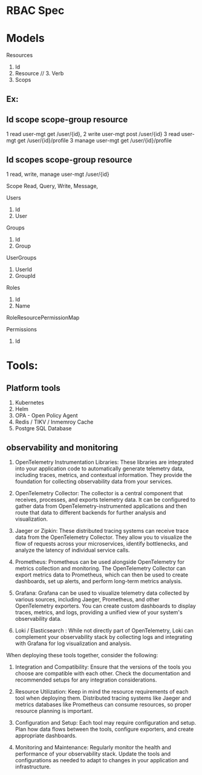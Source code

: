 # RBAC Spec

# Models

Resources
1. Id
2. Resource
// 3. Verb
4. Scops

## Ex:
Id  scope   scope-group     resource
----------------------------------------------------------
1   read     user-mgt       get /user/{id}, 
2   write    user-mgt       post /user/{id}
3   read     user-mgt       get /user/{id}/profile
3   manage   user-mgt       get /user/{id}/profile

Id  scopes                  scope-group    resource
----------------------------------------------------------
1   read, write, manage     user-mgt       /user/{id} 





Scope
Read,
Query,
Write,
Message,



Users
1. Id
2. User

Groups
1. Id
2. Group

UserGroups
1. UserId
2. GroupId

Roles
1. Id
2. Name


RoleResourcePermissionMap


Permissions
1. Id




# Tools:

## Platform tools

1. Kubernetes
2. Helm
3. OPA - Open Policy Agent
4. Redis / TIKV / Inmemroy Cache
5. Postgre SQL Database

## observability and monitoring

1. OpenTelemetry Instrumentation Libraries: These libraries are integrated into your application code to automatically generate telemetry data, including traces, metrics, and contextual information. They provide the foundation for collecting observability data from your services.

2. OpenTelemetry Collector: The collector is a central component that receives, processes, and exports telemetry data. It can be configured to gather data from OpenTelemetry-instrumented applications and then route that data to different backends for further analysis and visualization.

3. Jaeger or Zipkin: These distributed tracing systems can receive trace data from the OpenTelemetry Collector. They allow you to visualize the flow of requests across your microservices, identify bottlenecks, and analyze the latency of individual service calls.

4. Prometheus: Prometheus can be used alongside OpenTelemetry for metrics collection and monitoring. The OpenTelemetry Collector can export metrics data to Prometheus, which can then be used to create dashboards, set up alerts, and perform long-term metrics analysis.

5. Grafana: Grafana can be used to visualize telemetry data collected by various sources, including Jaeger, Prometheus, and other OpenTelemetry exporters. You can create custom dashboards to display traces, metrics, and logs, providing a unified view of your system's observability data.

6. Loki / Elasticsearch : While not directly part of OpenTelemetry, Loki can complement your observability stack by collecting logs and integrating with Grafana for log visualization and analysis.

When deploying these tools together, consider the following:

1. Integration and Compatibility: Ensure that the versions of the tools you choose are compatible with each other. Check the documentation and recommended setups for any integration considerations.

2. Resource Utilization: Keep in mind the resource requirements of each tool when deploying them. Distributed tracing systems like Jaeger and metrics databases like Prometheus can consume resources, so proper resource planning is important.

3. Configuration and Setup: Each tool may require configuration and setup. Plan how data flows between the tools, configure exporters, and create appropriate dashboards.

4. Monitoring and Maintenance: Regularly monitor the health and performance of your observability stack. Update the tools and configurations as needed to adapt to changes in your application and infrastructure.



